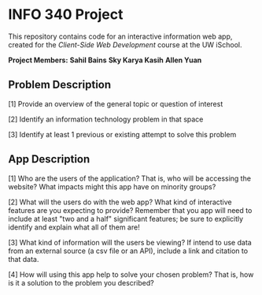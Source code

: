 # INFO 340 Project

This repository contains code for an interactive information web app, created for the _Client-Side Web Development_ course at the UW iSchool.

**Project Members:**
__Sahil Bains__
__Sky Karya Kasih__
__Allen Yuan__

## Problem Description
[1] Provide an overview of the general topic or question of interest

[2] Identify an information technology problem in that space

[3] Identify at least 1 previous or existing attempt to solve this problem



## App Description
[1] Who are the users of the application? That is, who will be accessing the website? What impacts might this app have on minority groups?

[2] What will the users do with the web app? What kind of interactive features are you expecting to provide? Remember that you app will need to include at least "two and a half" significant features; be sure to explicitly identify and explain what all of them are! 

[3] What kind of information will the users be viewing? If intend to use data from an external source (a csv file or an API), include a link and citation to that data.

[4] How will using this app help to solve your chosen problem? That is, how is it a solution to the problem you described?